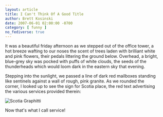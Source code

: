 ```yaml
---
layout: article
title: I Can't Think Of A Good Title
author: Brett Kosinski
date: 2007-06-01 02:00:00 -0700
category: [ funny ]
no_fediverse: true
---
```


It was a beautiful friday afternoon as we stepped out of the office tower, a hot breeze wafting to our noses the scent of trees laden with brilliant white and pink flowers, their pedals littering the ground below.  Overhead, a bright, blue-grey sky was pocked with puffs of white clouds, the seeds of the thunderheads which would loom dark in the eastern sky that evening.

Stepping into the sunlight, we passed a line of dark red mailboxes standing like sentinels against a wall of rough, pink granite.  As we rounded the corner, I looked up to see the sign for Scotia place, the red text advertising the various services provided therein:

![Scotia Graphitti](/assets/images/Scotia_Graphitti)

Now that's what I call service!

